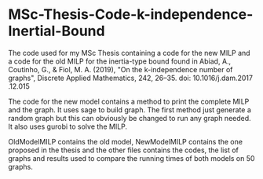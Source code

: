 # MSc-Thesis-Code-k-independence-Inertial-Bound
The code used for my MSc Thesis containing a code for the new MILP and a code for the old MILP for the inertia-type bound found in Abiad, A., Coutinho, G., &amp; Fiol, M. A. (2019), "On the k-independence number of graphs", Discrete Applied Mathematics, 242, 26–35. doi: 10.1016/j.dam.2017 .12.015

The code for the new model contains a method to print the complete MILP and the graph. It uses sage to build graph. The first method just generate a random graph but this can obviously be changed to run any graph needed. It also uses gurobi to solve the MILP.

OldModelMILP contains the old model, NewModelMILP contains the one proposed in the thesis and the other files contains the codes, the list of graphs and results used to compare the running times of both models on 50 graphs.
